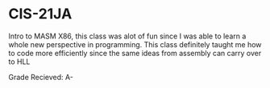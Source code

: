# CIS-21JA


Intro to MASM X86, this class was alot of fun since I was able to learn a whole new perspective in programming. This class definitely taught me how to code more efficiently since the same ideas from assembly can carry over to HLL


Grade Recieved: A-
